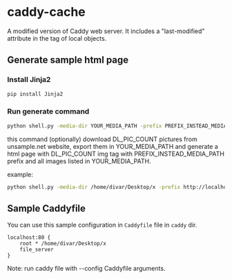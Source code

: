 # caddy-cache
A modified version of Caddy web server.
It includes a "last-modified" attribute in the tag of local objects.

## Generate sample html page

### Install Jinja2

```bash
pip install Jinja2
```

### Run generate command
```bash
python shell.py -media-dir YOUR_MEDIA_PATH -prefix PREFIX_INSTEAD_MEDIA_PATH -init-dataset DL_PIC_COUNT
```

this command (optionally) download DL_PIC_COUNT pictures from unsample.net website, export them in YOUR_MEDIA_PATH and generate a html page with DL_PIC_COUNT img tag with PREFIX_INSTEAD_MEDIA_PATH prefix and all images listed in YOUR_MEDIA_PATH.

example:
```bash
python shell.py -media-dir /home/divar/Desktop/x -prefix http://localhost -init-dataset 2
```

## Sample Caddyfile

You can use this sample configuration in `Caddyfile` file in `caddy` dir.
```
localhost:80 {
    root * /home/divar/Desktop/x
    file_server
}
```

Note: run caddy file with --config Caddyfile arguments.
